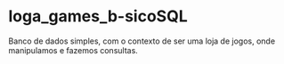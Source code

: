 # loga_games_b-sicoSQL
Banco de dados simples, com o contexto de ser uma loja de jogos, onde manipulamos e fazemos consultas.
